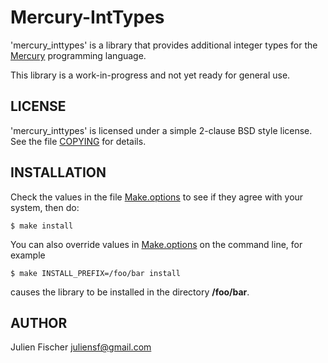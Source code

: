 # Mercury-IntTypes

'mercury_inttypes' is a library that provides additional integer types for the
[Mercury](http://www.mercurylang.org) programming language.

This library is a work-in-progress and not yet ready for general use.

## LICENSE

'mercury_inttypes' is licensed under a simple 2-clause BSD style license.  See the
file [COPYING](COPYING) for details.

## INSTALLATION

Check the values in the file [Make.options](Make.options) to see if they agree
with your system, then do:

    $ make install

You can also override values in [Make.options](Make.options) on the command
line, for example

    $ make INSTALL_PREFIX=/foo/bar install

causes the library to be installed in the directory **/foo/bar**.

## AUTHOR

Julien Fischer <juliensf@gmail.com>
